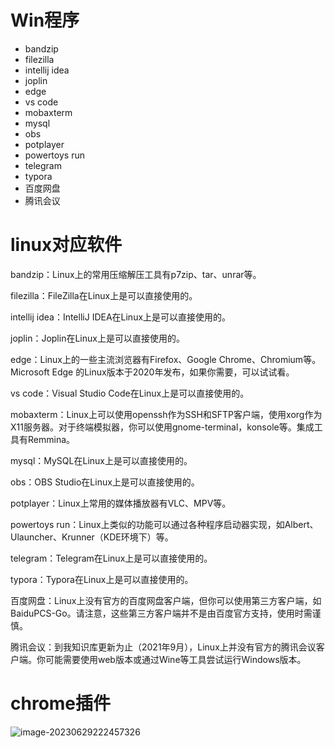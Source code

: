 # Win程序

- bandzip
- filezilla
- intellij idea
- joplin
- edge
- vs code
- mobaxterm
- mysql
- obs
- potplayer
- powertoys run
- telegram
- typora
- 百度网盘
- 腾讯会议

# linux对应软件


bandzip：Linux上的常用压缩解压工具有p7zip、tar、unrar等。

filezilla：FileZilla在Linux上是可以直接使用的。

intellij idea：IntelliJ IDEA在Linux上是可以直接使用的。

joplin：Joplin在Linux上是可以直接使用的。

edge：Linux上的一些主流浏览器有Firefox、Google Chrome、Chromium等。Microsoft Edge 的Linux版本于2020年发布，如果你需要，可以试试看。

vs code：Visual Studio Code在Linux上是可以直接使用的。

mobaxterm：Linux上可以使用openssh作为SSH和SFTP客户端，使用xorg作为X11服务器。对于终端模拟器，你可以使用gnome-terminal，konsole等。集成工具有Remmina。

mysql：MySQL在Linux上是可以直接使用的。

obs：OBS Studio在Linux上是可以直接使用的。

potplayer：Linux上常用的媒体播放器有VLC、MPV等。

powertoys run：Linux上类似的功能可以通过各种程序启动器实现，如Albert、Ulauncher、Krunner（KDE环境下）等。

telegram：Telegram在Linux上是可以直接使用的。

typora：Typora在Linux上是可以直接使用的。

百度网盘：Linux上没有官方的百度网盘客户端，但你可以使用第三方客户端，如BaiduPCS-Go。请注意，这些第三方客户端并不是由百度官方支持，使用时需谨慎。

腾讯会议：到我知识库更新为止（2021年9月），Linux上并没有官方的腾讯会议客户端。你可能需要使用web版本或通过Wine等工具尝试运行Windows版本。

# chrome插件

![image-20230629222457326](https://joplin-imgbed-1312299157.cos.ap-nanjing.myqcloud.com/image-20230629222457326.png)